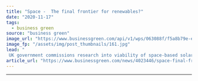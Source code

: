 ```yaml
---
title: "Space -  The final frontier for renewables?"
date: "2020-11-17"
tags: 
  - business green
source: "business green"
image_url: "https://www.businessgreen.com/api/v1/wps/063088f/f5a8b79e-e3f6-4503-a793-becd313eae36/1/Space-solar-185x114.jpg"
image_fp: "/assets/img/post_thumbnails/161.jpg"
lead: "
 UK government commissions research into viability of space-based solar power systems ..."
article_url: "https://www.businessgreen.com/news/4023446/space-final-frontier-renewables"
---
```


---
